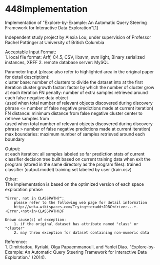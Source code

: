 448Implementation
=================

Implementation of "Explore-by-Example: An Automatic Query Steering Framework for Interactive Data Exploration"[1]

Independent study project by Alexia Lou, under supervision of Professor Rachel Pottinger at University of British Columbia


Acceptable Input Format:  
	1. local file format: Arff, C4.5, CSV, libsvm, svm light, Binary serialized instances, XRFF 
	2. remote database server: MySQL


Parameter Input (please also refer to highlighted area in the original paper for detail description):  
	cluster base: number of clusters to divide the dataset into at the first iteration
	cluster growth factor:  factor by which the number of cluster grow at each iteration
	FN penalty: number of extra samples retrieved around each false negative data object  
		(used when total number of relevant objects discovered during discovery phrase <= number of false negative predictions made at current iteration)
	FN distance: minimum distance from false negative cluster center to retrieve samples from  
		(used when total number of relevant objects discovered during discovery phrase > number of false negative predictions made at current iteration)
	max boundaries: maximum number of samples retrieved around each boundary


Output:  
    at each iteration:
        all samples labeled so far
        prediction stats of current classifier
        decision tree built based on current training data
    when exit the program (stored in the same directory as the program files):
        trained classifier (output.model)
        training set labeled by user (train.csv)


Other:  
	The implementation is based on the optimized version of each space exploration phrase

	"Error, not in CLASSPATH?":  
		please refer to the following web page for detail information
		http://weka.wikispaces.com/Trying+to+add+JDBC+driver...+-+Error,+not+in+CLASSPATH%3F

	Known cause(s) of exception:  
		1. if the original dataset has attribute named "class" or "cluster"
		2. may throw exception for dataset containing non-numeric data
	
	
Reference:  
	1. Dimitriadou, Kyriaki, Olga Papaemmanouil, and Yanlei Diao. "Explore-by-Example: An Automatic Query Steering Framework for Interactive Data Exploration." (2014).
